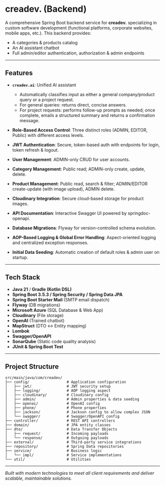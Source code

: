 # creadev. (Backend)

A comprehensive Spring Boot backend service for **creadev.** specializing in custom software development (functional platforms, corporate websites, mobile apps, etc.). This backend provides:

- A categories & products catalog
- An AI assistant chatbot
- Full admin/editor authentication, authorization & admin endpoints

---

## Features

- **`creadev.ai`**: Unified AI assistant
  - Automatically classifies input as either a general company/product query or a project request.
  - For general queries: returns direct, concise answers.
  - For project requests: performs follow-up prompts as needed; once complete, emails a structured summary and returns a confirmation message.

- **Role-Based Access Control**: Three distinct roles (ADMIN, EDITOR, Public) with different access levels.

- **JWT Authentication**: Secure, token-based auth with endpoints for login, token refresh & logout.

- **User Management**: ADMIN-only CRUD for user accounts.

- **Category Management**: Public read; ADMIN-only create, update, delete.

- **Product Management**: Public read, search & filter; ADMIN/EDITOR create-update (with image upload), ADMIN delete.

- **Cloudinary Integration**: Secure cloud-based storage for product images.

- **API Documentation**: Interactive Swagger UI powered by springdoc-openapi.

- **Database Migrations**: Flyway for version-controlled schema evolution.

- **AOP-Based Logging & Global Error Handling**: Aspect-oriented logging and centralized exception responses.

- **Initial Data Seeding**: Automatic creation of default roles & admin user on startup.

---

## Tech Stack

- **Java 21** / **Gradle (Kotlin DSL)**
- **Spring Boot 3.5.3 / Spring Security / Spring Data JPA**
- **Spring Boot Starter Mail** (SMTP email dispatch)
- **Flyway** (DB migrations)
- **Microsoft Azure** (SQL Database & Web App)
- **Cloudinary** (File storage)
- **OpenAI** (Trained chatbot)
- **MapStruct** (DTO ↔ Entity mapping)
- **Lombok**
- **Swagger/OpenAPI**
- **SonarQube** (Static code quality analysis)
- **JUnit & Spring Boot Test**

---

## Project Structure

```plaintext
src/main/java/com/creadev/
├── config/                 # Application configuration
│   ├── jwt/                # JWT security setup
│   ├── logging/            # AOP logging aspect
│   ├── cloudinary/         # Cloudinary config
│   ├── admin/              # Admin properties & data seeding
│   ├── openai/             # OpenAI config
│   ├── phone/              # Phone properties
│   ├── jackson/            # Jackson config to allow complex JSON
│   └── swagger/            # Swagger/OpenAPI config
├── controller/             # REST API controllers
├── domain/                 # JPA entity classes
├── dto/                    # Data Transfer Objects
│   ├── request/            # Incoming payloads
│   └── response/           # Outgoing payloads
├── external/               # Third-party service integrations
├── repository/             # Spring Data repositories
├── service/                # Business logic
│   └── impl/               # Service implementations
└── util/                   # Utilities
```

---  

*Built with modern technologies to meet all client requirements and deliver scalable, maintainable solutions.* 
